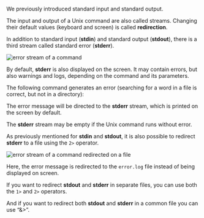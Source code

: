 <script>
import Execute from "components/Execute.svelte";
</script>

We previously introduced standard input and standard output. 

The input and output of a Unix command are also called streams. Changing their default values (keyboard and screen) is called **redirection**.

In addition to standard input (**stdin**) and standard output (**stdout**), there is a third stream called standard error (**stderr**).

<img src="/data/ifb-4/stream_in_out_err.png" style="max-width:100%" alt="error stream of a command">

By default, **stderr** is also displayed on the screen. It may contain errors, but also warnings and logs, depending on the command and its parameters.

The following command generates an error (searching for a word in a file is correct, but not in a directory):

<Execute command="grep foo /shared/data/bank/homo_sapiens" />

The error message will be directed to the **stderr** stream, which is printed on the screen by default.

The **stderr** stream may be empty if the Unix command runs without error.

As previously mentioned for **stdin** and **stdout**, it is also possible to redirect **stderr** to a file using the `2>` operator.

<img src="/data/ifb-4/stream_in_outfile_errfile.png" style="max-width:100%" alt="error stream of a command redirected on a file">

<Execute command="grep foo /shared/data/bank/homo_sapiens 2> error.log" />

Here, the error message is redirected to the `error.log` file instead of being displayed on screen.

If you want to redirect **stdout** and **stderr** in separate files, you can use both the `1>` and `2>` operators.

<Execute command="grep foo /shared/data/bank/homo_sapiens 1> sdt_out.txt 2> error.log" />

And if you want to redirect both **stdout** and **stderr** in a common file you can use “&>”.

<Execute command="grep foo /shared/data/bank/homo_sapiens &> sdt_out_and_log.txt" />
